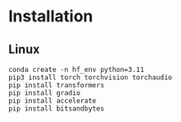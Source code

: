 # Installation

## Linux

```
conda create -n hf_env python=3.11
pip3 install torch torchvision torchaudio
pip install transformers
pip install gradio
pip install accelerate
pip install bitsandbytes
```